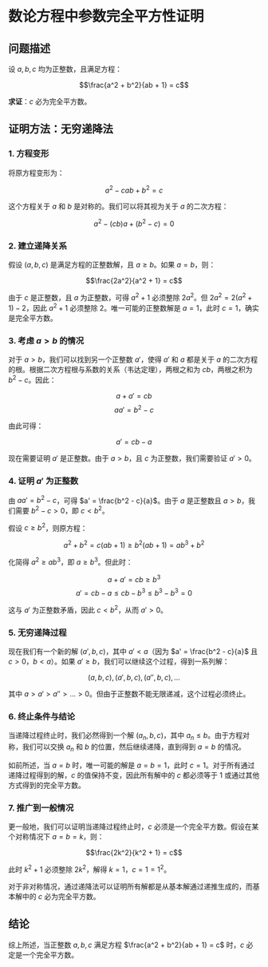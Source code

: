 # 数论方程中参数完全平方性证明

## 问题描述

设 $a, b, c$ 均为正整数，且满足方程：

$$\frac{a^2 + b^2}{ab + 1} = c$$

**求证**：$c$ 必为完全平方数。

## 证明方法：无穷递降法

### 1. 方程变形

将原方程变形为：

$$a^2 - cab + b^2 = c$$

这个方程关于 $a$ 和 $b$ 是对称的。我们可以将其视为关于 $a$ 的二次方程：

$$a^2 - (cb)a + (b^2 - c) = 0$$

### 2. 建立递降关系

假设 $(a, b, c)$ 是满足方程的正整数解，且 $a \geq b$。如果 $a = b$，则：

$$\frac{2a^2}{a^2 + 1} = c$$

由于 $c$ 是正整数，且 $a$ 为正整数，可得 $a^2 + 1$ 必须整除 $2a^2$。但 $2a^2 = 2(a^2 + 1) - 2$，因此 $a^2 + 1$ 必须整除 2。唯一可能的正整数解是 $a = 1$，此时 $c = 1$，确实是完全平方数。

### 3. 考虑 $a > b$ 的情况

对于 $a > b$，我们可以找到另一个正整数 $a'$，使得 $a'$ 和 $a$ 都是关于 $a$ 的二次方程的根。根据二次方程根与系数的关系（韦达定理），两根之和为 $cb$，两根之积为 $b^2 - c$。因此：

$$a + a' = cb$$
$$aa' = b^2 - c$$

由此可得：

$$a' = cb - a$$

现在需要证明 $a'$ 是正整数。由于 $a > b$，且 $c$ 为正整数，我们需要验证 $a' > 0$。

### 4. 证明 $a'$ 为正整数

由 $aa' = b^2 - c$，可得 $a' = \frac{b^2 - c}{a}$。由于 $a$ 是正整数且 $a > b$，我们需要 $b^2 - c > 0$，即 $c < b^2$。

假设 $c \geq b^2$，则原方程：

$$a^2 + b^2 = c(ab + 1) \geq b^2(ab + 1) = ab^3 + b^2$$

化简得 $a^2 \geq ab^3$，即 $a \geq b^3$。但此时：

$$a + a' = cb \geq b^3$$
$$a' = cb - a \leq cb - b^3 \leq b^3 - b^3 = 0$$

这与 $a'$ 为正整数矛盾，因此 $c < b^2$，从而 $a' > 0$。

### 5. 无穷递降过程

现在我们有一个新的解 $(a', b, c)$，其中 $a' < a$（因为 $a' = \frac{b^2 - c}{a}$ 且 $c > 0$，$b < a$）。如果 $a' \geq b$，我们可以继续这个过程，得到一系列解：

$$(a, b, c), (a', b, c), (a'', b, c), \ldots$$

其中 $a > a' > a'' > \ldots > 0$。但由于正整数不能无限递减，这个过程必须终止。

### 6. 终止条件与结论

当递降过程终止时，我们必然得到一个解 $(a_n, b, c)$，其中 $a_n \leq b$。由于方程对称，我们可以交换 $a_n$ 和 $b$ 的位置，然后继续递降，直到得到 $a = b$ 的情况。

如前所述，当 $a = b$ 时，唯一可能的解是 $a = b = 1$，此时 $c = 1$。对于所有通过递降过程得到的解，$c$ 的值保持不变，因此所有解中的 $c$ 都必须等于 1 或通过其他方式得到的完全平方数。

### 7. 推广到一般情况

更一般地，我们可以证明当递降过程终止时，$c$ 必须是一个完全平方数。假设在某个对称情况下 $a = b = k$，则：

$$\frac{2k^2}{k^2 + 1} = c$$

此时 $k^2 + 1$ 必须整除 $2k^2$，解得 $k = 1$，$c = 1 = 1^2$。

对于非对称情况，通过递降法可以证明所有解都是从基本解通过递推生成的，而基本解中的 $c$ 必为完全平方数。

## 结论

综上所述，当正整数 $a, b, c$ 满足方程 $\frac{a^2 + b^2}{ab + 1} = c$ 时，$c$ 必定是一个完全平方数。